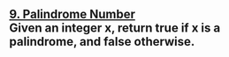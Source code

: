 <a href = "https://leetcode.com/problems/palindrome-number/"><h2>9. Palindrome Number</hr></a>
<br>
Given an integer x, return true if x is a palindrome, and false otherwise.
